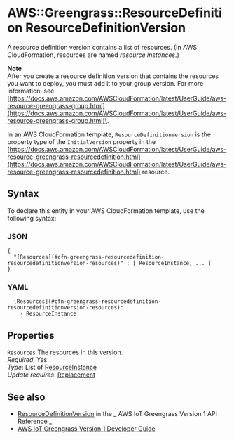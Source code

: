 # AWS::Greengrass::ResourceDefinition ResourceDefinitionVersion<a name="aws-properties-greengrass-resourcedefinition-resourcedefinitionversion"></a>

<a name="aws-properties-greengrass-resourcedefinition-resourcedefinitionversion-description"></a>A resource definition version contains a list of resources\. \(In AWS CloudFormation, resources are named _resource instances_\.\)

**Note**  
After you create a resource definition version that contains the resources you want to deploy, you must add it to your group version\. For more information, see [https://docs.aws.amazon.com/AWSCloudFormation/latest/UserGuide/aws-resource-greengrass-group.html](https://docs.aws.amazon.com/AWSCloudFormation/latest/UserGuide/aws-resource-greengrass-group.html)\.

<a name="aws-properties-greengrass-resourcedefinition-resourcedefinitionversion-inheritance"></a> In an AWS CloudFormation template, `ResourceDefinitionVersion` is the property type of the `InitialVersion` property in the [https://docs.aws.amazon.com/AWSCloudFormation/latest/UserGuide/aws-resource-greengrass-resourcedefinition.html](https://docs.aws.amazon.com/AWSCloudFormation/latest/UserGuide/aws-resource-greengrass-resourcedefinition.html) resource\.

## Syntax<a name="aws-properties-greengrass-resourcedefinition-resourcedefinitionversion-syntax"></a>

To declare this entity in your AWS CloudFormation template, use the following syntax:

### JSON<a name="aws-properties-greengrass-resourcedefinition-resourcedefinitionversion-syntax.json"></a>

```
{
  "[Resources](#cfn-greengrass-resourcedefinition-resourcedefinitionversion-resources)" : [ ResourceInstance, ... ]
}
```

### YAML<a name="aws-properties-greengrass-resourcedefinition-resourcedefinitionversion-syntax.yaml"></a>

```
  [Resources](#cfn-greengrass-resourcedefinition-resourcedefinitionversion-resources):
    - ResourceInstance
```

## Properties<a name="aws-properties-greengrass-resourcedefinition-resourcedefinitionversion-properties"></a>

`Resources` <a name="cfn-greengrass-resourcedefinition-resourcedefinitionversion-resources"></a>
The resources in this version\.  
_Required_: Yes  
_Type_: List of [ResourceInstance](aws-properties-greengrass-resourcedefinition-resourceinstance.md)  
_Update requires_: [Replacement](https://docs.aws.amazon.com/AWSCloudFormation/latest/UserGuide/using-cfn-updating-stacks-update-behaviors.html#update-replacement)

## See also<a name="aws-properties-greengrass-resourcedefinition-resourcedefinitionversion--seealso"></a>

- [ResourceDefinitionVersion](https://docs.aws.amazon.com/greengrass/latest/apireference/definitions-resourcedefinitionversion.html) in the _ AWS IoT Greengrass Version 1 API Reference _
- [AWS IoT Greengrass Version 1 Developer Guide](https://docs.aws.amazon.com/greengrass/latest/developerguide/)
